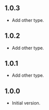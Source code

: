## 1.0.3

- Add other type.

## 1.0.2

- Add other type.

## 1.0.1

- Add other type.

## 1.0.0

- Initial version.
